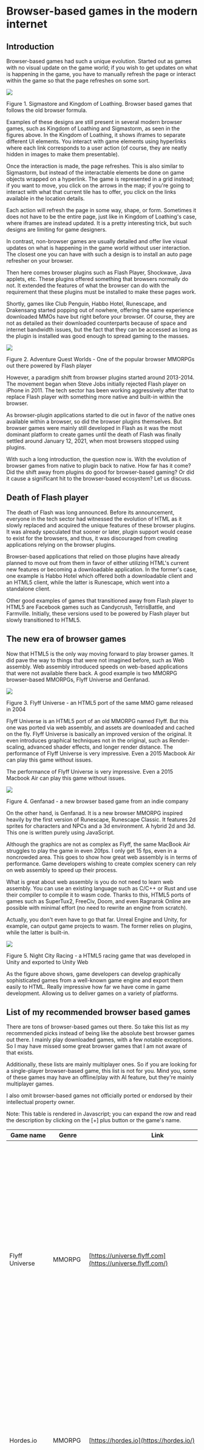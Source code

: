 # Browser\-based games in the modern internet

## Introduction


 Browser\-based games had such a unique evolution. Started out as games with no visual update on the game
 world;
 if you wish to get updates on what is happening in the game, you have to manually refresh the page or
 interact
 within the game so that the page refreshes on some sort.
 


[![](images/basic-browser-horz_tmb.png)](images/basic-browser-horz.png)


Figure 1\. Sigmastore and Kingdom of Loathing. Browser based games that follows the old browser
 formula.
 



 Examples of these designs are still present in several modern browser games, such as Kingdom of Loathing and
 Sigmastorm, as seen in the figures above. In the Kingdom of Loathing, it shows iframes to separate different
 UI
 elements. You interact with game elements using hyperlinks where each link corresponds to a user action (of
 course, they are neatly hidden in images to make them presentable).
 


 Once the interaction is made, the page refreshes. This is also similar to Sigmastorm, but instead of the
 interactable
 elements be done on game objects wrapped on a hyperlink. The game is represented in a grid instead; if you
 want to move, you click on the arrows in the map; if you're going to interact with what that current tile
 has to
 offer, you click on the links available in the location details.
 


 Each action will refresh the page in some way, shape, or form. Sometimes it does not have to be the entire
 page,
 just like in Kingdom of Loathing's case, where iframes are instead updated. It is a pretty interesting
 trick,
 but such designs are limiting for game designers.
 


 In contrast, non\-browser games are usually detailed and offer live visual updates on what is happening in
 the
 game world without user interaction. The closest one you can have with such a design is to install an auto
 page
 refresher on your browser.
 


 Then here comes browser plugins such as Flash Player, Shockwave, Java applets, etc. These plugins offered
 something that browsers normally do not. It extended the features of what the browser can do with the
 requirement that these plugins must be installed to make these pages work.
 


 Shortly, games like Club Penguin, Habbo Hotel, Runescape, and Drakensang started popping out of nowhere,
 offering the same experience downloaded MMOs have but right before your browser. Of course, they are not as
 detailed as their downloaded counterparts because of space and internet bandwidth issues, but the fact that
 they
 can be accessed as long as the plugin is installed was good enough to spread gaming to the masses.
 


[![](images/aqw_tmb.png)](images/aqw.png)


Figure 2\. Adventure Quest Worlds \- One of the popular browser MMORPGs out there powered by Flash
 player
 



 However, a paradigm shift from browser plugins started around 2013\-2014\. The movement began when Steve Jobs
 initially rejected Flash player on iPhone in 2011\. The tech sector has been working aggressively after that
 to
 replace Flash player with something more native and built\-in within the browser.
 


 As browser\-plugin applications started to die out in favor of the native ones available within a browser, so
 did
 the browser plugins themselves. But browser games were mainly still developed in Flash as it was the most
 dominant platform to create games until the death of Flash was finally settled around January 12, 2021, when
 most browsers stopped using plugins.
 


 With such a long introduction, the question now is. With the evolution of browser games from native to
 plugin
 back to native. How far has it come? Did the shift away from plugins do good for browser\-based gaming? Or
 did it
 cause a significant hit to the browser\-based ecosystem? Let us discuss.
 

## Death of Flash player


 The death of Flash was long announced. Before its announcement, everyone in the tech sector had witnessed
 the
 evolution of HTML as it slowly replaced and acquired the unique features of these browser plugins. It was
 already speculated that sooner or later, plugin support would cease to exist for the browsers, and thus, it
 was
 discouraged from creating applications relying on the browser plugins.
 


 Browser\-based applications that relied on those plugins have already planned to move out from them in favor
 of
 either utilizing HTML's current new features or becoming a downloadable application. In the former's case,
 one
 example is Habbo Hotel which offered both a downloadable client and an HTML5 client, while the latter is
 Runescape, which went into a standalone client.
 


 Other good examples of games that transitioned away from Flash player to HTML5 are Facebook games such as
 Candycrush, TetrisBattle, and Farmville. Initially, these versions used to be powered by Flash player but
 slowly
 transitioned to HTML5\.
 

## The new era of browser games


 Now that HTML5 is the only way moving forward to play browser games. It did pave the way to things that were
 not
 imagined before, such as Web assembly. Web assembly introduced speeds on web\-based applications that were
 not
 available there back. A good example is two MMORPG browser\-based MMORPGs, Flyff Universe and Genfanad.
 


[![](images/flyff_tmb.png)](images/flyff.png)


Figure 3\. Flyff Universe \- an HTML5 port of the same MMO game released in 2004



 Flyff Universe is an HTML5 port of an old MMORPG named Flyff. But this one was ported via web assembly, and
 assets are downloaded and cached on the fly. Flyff Universe is basically an improved version of the
 original. It
 even introduces graphical techniques not in the original, such as Render\-scaling, advanced shader effects,
 and
 longer render distance. The performance of Flyff Universe is very impressive. Even a 2015 Macbook Air can
 play
 this game without issues.
 


 The performance of Flyff Universe is very impressive. Even a 2015 Macbook Air can play this game without
 issues.
 


[![](images/genfanad_tmb.png)](images/genfanad.png)


Figure 4\. Genfanad \- a new browser based game from an indie company



 On the other hand, is Genfanad. It is a new browser MMORPG inspired heavily by the first version of
 Runescape,
 Runescape Classic. It features 2d sprites for characters and NPCs and a 3d environment. A hybrid 2d and 3d.
 This
 one is written purely using JavaScript.
 


 Although the graphics are not as complex as Flyff, the same MacBook Air struggles to play the game in even
 20fps. I only get 15 fps, even in a noncrowded area. This goes to show how great web assembly is in terms of
 performance. Game developers wishing to create complex scenery can rely on web assembly to speed up their
 process.
 


 What is great about web assembly is you do not need to learn web assembly. You can use an existing language
 such
 as C/C\+\+ or Rust and use their compiler to compile it to wasm code. Thanks to this, HTML5 ports of games
 such as
 SuperTux2, FreeCiv, Doom, and even Ragnarok Online are possible with minimal effort (no need to rewrite an
 engine from scratch).
 


 Actually, you don't even have to go that far. Unreal Engine and Unity, for example, can output game projects
 to
 wasm. The former relies on plugins, while the latter is built\-in.
 


[![](images/speed_racing_pro_tmb.png)](images/speed_racing_pro.png)


Figure 5\. Night City Racing \- a HTML5 racing game that was developed in Unity and exported to
 Unity
 Web
 



 As the figure above shows, game developers can develop graphically sophisticated games from a well\-known
 game
 engine and export them easily to HTML. Really impressive how far we have come in game development. Allowing
 us
 to deliver games on a variety of platforms.
 

## List of my recommended browser based games


 There are tons of browser\-based games out there. So take this list as my recommended picks instead of being
 like
 the absolute best browser games out there. I mainly play downloaded games, with a few notable exceptions. So
 I
 may have missed some great browser games that I am not aware of that exists.
 


 Additionally, these lists are mainly multiplayer ones. So if you are looking for a single\-player
 browser\-based
 game, this list is not for you. Mind you, some of these games may have an offline/play with AI feature, but
 they're mainly multiplayer games.
 


 I also omit browser\-based games not officially ported or endorsed by their intellectual property owner.
 


 Note: This table is rendered in Javascript; you can expand the row and read the description by clicking on
 the
 \[\+] plus button or the game's name.
 



| Game name | Genre | Link | Description |
| --- | --- | --- | --- |
| Flyff Universe | MMORPG | [https://universe.flyff.com](https://universe.flyff.com/) | Flyff Universe is a fantasy MMORPG where you control an avatar, partake in quests, acquire  items,  and defeat monsters. What is interesting about Flyff is that it is one of the few MMORPGs  out there  that allows players to fly and explore what the content offers.     Once you reach level 20, you can purchase a broom (or use premium mounts from the premium  shop) and  fly across the different contents in Madrigal. |
| Hordes.io | MMORPG | [https://hordes.io](https://hordes.io/) | Hordes.io is a 3D MMORPG where you control an avatar, partake in quests, acquire items, and  defeat monsters. It is a MMORPG that revolves mostly around combat where players form parties  to defeat groups of monsters. |
| Tetr.io | Casual | [https://tetr.io](https://tetr.io/) | Tetrio is a very popular Tetris client. It caters to ranked 1vs1, 100\-player elimination  round, 40  lines, etc. It does not offer any sort of story, just your typical Tetris game. |
| Bemuse | Casual | [https://bemuse.ninja](https://bemuse.ninja/) | Bemuse is an online web\-based rhythm game for casual rhythm enthusiasts. It offers 5 keys  and 7 keys  with a variety of songs completely free. Some of its songs have animated backgrounds too,  which is  dope. |
| Stumbleguys | Platformer | [https://www.stumbleguys.com/](https://www.stumbleguys.com) | A multiplayer platformer battle royale heavily inspired by Fall guys. Similar to Fall guys  players are pitted against each other in a series of mini\-games. The last player standing  wins. |
| Assault Bots | Shooter | [https://www.crazygames.com/game/bot\-machines](https://www.crazygames.com/game/bot-machines) | Assault Bots is a multiplayer shooter game where you control a robot and choose from two factions.  The team that acquires the most points wins.     Just like Forward Assault, the game also has an offline mode where you can play against AI. |
| Forward Assault | Shooter | [https://www.crazygames.com/game/forward\-assault](https://www.crazygames.com/game/forward-assault) | Forward assault is one of the popular counter\-strike alternatives you can play on the web.  It offers  similar mechanics to counter\-strike while also giving detailed graphics.     Forward Assault is mainly a multiplayer game but has single\-player AI, rank matches, and  public  lobbies |
| Battle Dudes | Shooter | <https://battledudes.io/> | Battle Dudes is a unique shooter where instead of giving you a 3rd person view, it instead  gives you  a top down view.     Also, unlike Forward assault which is greatly inspired by counter\-strike, Battle Dudes gives  you  access to bazooka launchers, vehicles, and tanks. |
| Tzared | Strategy | [https://tza.red](https://tza.red/) | Tzar: Burden of Crown was one of the popular medieval RTS games back in the day. Similar  league  to Age of Empires. Tzared is an HTML5 port of the same game. The HTML5 port however only  offers  skirmish battles against the AI or head\-to\-head multiplayer battles.     If you wish to play the campaigns, then you have to buy the game from GoG or Steam. |
| Lichess | Strategy | [https://lichess.org](https://lichess.org/) | Lichess is one of the popular chess servers out there. Although FICs is the established  chess server if you want to play chess for free for years now, what sets Lichess apart is  that it bundles the chess client as a web app.     In addition, Lichess offers several features such as different chess modes, rated,  non\-rated,  correspondence (where you invite a friend and play there \[even if said friend doesnt have a  lichess  account]),  tutorials, puzzles and even a free chess engine analysis. All for free |

## Ending notes


 As you can see, you can get entertained even in the new era of browser\-based games. Certainly, the shift of
 these games away from plugins paved the way for unique implementations that were not possible before.
 


 For example, Flash may have been a dominant platform for developing browser\-based games, but it was limited
 in
 what it could do. Although later in Flash's life, it could render in 3D. There were better platforms to
 create
 3D games on.
 


 I remember that even if Flash could do 3D rendering, the hardware acceleration aspect was unavailable across
 all
 operating systems. This means certain games are not playable when played on Mac or Linux. Not to mention the
 availability of the plugin it needs as well.
 


 Of course, it was Flash, Adobe Shockwave, and Oracle Java. Shockwave was superior in 3D games but was less
 well
 known because of management decisions. Frankly, it was true that Shockwave games were mostly slow to load
 because it packed more assets for players back then to download, but it could push more stuff than Flash.
 


 On the other hand, Java applets are in the same competition league as Shockwave but are more popular. And by
 I
 mean the same league, was able to pack sophisticated 3d graphics right in your browser. Part of the reason
 people do not remember Shockwave is because of poor leadership reasons. However, based on experience,
 Shockwave
 was far more popular than Java applets for games.
 


 So imagine, if you want to play a couple of browser games back then, you not only have to install Flash
 player,
 but also possibly Shockwave and Java too. Not to mention these plugins had limitations. Like Flash player
 being
 limited in what it can do with 3d, Shockwave being locked down to Windows only, or Java being difficult to
 program games with in general because if you want to appeal to a larger set of userbase, you have to
 optimize
 the game. This is why Runescape originally had to load in regions, where when a player reaches the edge of a
 region, it loads the next closest region and unloads the currently loaded one.
 


 The creation of WebGL and Webassembly paved the way for possibilities that were not there before. Being able
 to
 port full pledge games right in front of your browser. This is an interesting thing to consider as these
 technologies allow the distribution of games regardless of Operating System.
 


 So what can I say? The shift away from plugins certainly did good for browser gaming in general. Although it
 was
 sad to see a lot of these great games go. There have been [archiving
 projects \[1]](https://bluemaxima.org/flashpoint/) that aim to restore these plugin\-based games to a playable state, and for
 that, I am
 grateful.
 


 Especially some of these games that were restored have had their micro\-transaction shop revived with
 everything
 free in it. Which I find very, very cool.
 

## Update: February 11, 2024


 I have removed Genfanad from the list because the game has been taken down in favor of revamping the game's combat and turning it into a card game.
 However I did add three new games to the list. They are Hordes.io, Astodud and Assault Bots. They are a MMORPG, a platformer and a shooter game respectively.
 

## Update: May 4, 2024


 I have replaced AstroDud with Stumbleguys. Stumbleguys is cross platform but has an HTML5 version which I find not only cool but better. You play against more
 players while offering more content
 


